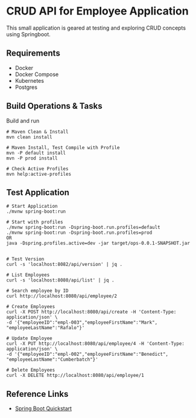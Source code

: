 # CRUD API for Employee Application
This small application is geared at testing and exploring CRUD concepts using Springboot.

## Requirements
* Docker
* Docker Compose
* Kubernetes
* Postgres

## Build Operations & Tasks 
Build and run
```
# Maven Clean & Install
mvn clean install

# Maven Install, Test Compile with Profile
mvn -P default install
mvn -P prod install

# Check Active Profiles
mvn help:active-profiles
```




## Test Application
```
# Start Application
./mvnw spring-boot:run

# Start with profiles
./mvnw spring-boot:run -Dspring-boot.run.profiles=default
./mvnw spring-boot:run -Dspring-boot.run.profiles=prod
OR
java -Dspring.profiles.active=dev -jar target/ops-0.0.1-SNAPSHOT.jar


# Test Version
curl -s 'localhost:8082/api/version' | jq .

# List Employees
curl -s 'localhost:8080/api/list' | jq .

# Search employee by ID
curl http://localhost:8080/api/employee/2

# Create Employees
curl -X POST http://localhost:8080/api/create -H 'Content-Type: application/json' \
-d '{"employeeID":"empl-003","employeeFirstName":"Mark", "employeeLastName":"Rafalo"}'

# Update Employee
curl -X PUT http://localhost:8080/api/employee/4 -H 'Content-Type: application/json' \
-d '{"employeeID":"empl-002","employeeFirstName":"Benedict", "employeeLastName":"Cumberbatch"}'

# Delete Employees
curl -X DELETE http://localhost:8080/api/employee/1
```


## Reference Links
* [Spring Boot Quickstart](https://start.spring.io)
